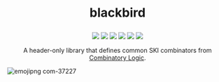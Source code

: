 # <p align="center">blackbird</p>

<p align="center">
    <a href="https://github.com/code_report/blackbird/issues" alt="contributions welcome">
        <img src="https://img.shields.io/badge/contributions-welcome-brightgreen.svg?style=flat" /></a>
    <a href="https://lbesson.mit-license.org/" alt="MIT license">
        <img src="https://img.shields.io/badge/License-MIT-blue.svg" /></a>    
    <a href="https://en.cppreference.com/w/cpp/compiler_support/11">
        <img src="https://img.shields.io/badge/C++%20-11-ff69b4.svg"/></a>
    <a href="https://github.com/codereport?tab=followers" alt="GitHub followers">
        <img src="https://img.shields.io/github/followers/codereport.svg?style=social&label=Follow" /></a>
    <a href="https://GitHub.com/codereport/blackbird/stargazers/" alt="GitHub stars">
        <img src="https://img.shields.io/github/stars/codereport/blackbird.svg?style=social&label=Star" /></a>
    <a href="https://twitter.com/code_report" alt="Twitter">
        <img src="https://img.shields.io/twitter/follow/code_report.svg?style=social&label=@code_report" /></a>
</p>

<p align="center">A header-only library that defines common SKI combinators from <a href="https://combinatorylogic.com/">Combinatory Logic</a>.</p>

![emojipng com-37227](https://user-images.githubusercontent.com/36027403/177424518-6b725359-d445-4cb9-967b-92b8b3a875d2.png)
